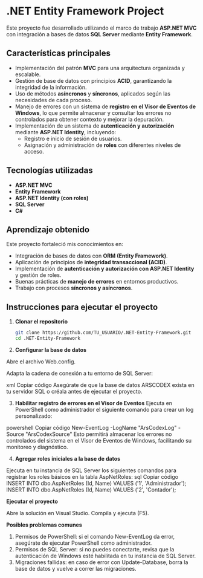 # .NET Entity Framework Project

Este proyecto fue desarrollado utilizando el marco de trabajo **ASP.NET MVC** con integración a bases de datos **SQL Server** mediante **Entity Framework**.  

## Características principales
- Implementación del patrón **MVC** para una arquitectura organizada y escalable.  
- Gestión de base de datos con principios **ACID**, garantizando la integridad de la información.  
- Uso de métodos **asíncronos** y **síncronos**, aplicados según las necesidades de cada proceso.  
- Manejo de errores con un sistema de **registro en el Visor de Eventos de Windows**, lo que permite almacenar y consultar los errores no controlados para obtener contexto y mejorar la depuración.  
- Implementación de un sistema de **autenticación y autorización** mediante **ASP.NET Identity**, incluyendo:
  - Registro e inicio de sesión de usuarios.  
  - Asignación y administración de **roles** con diferentes niveles de acceso.  

## Tecnologías utilizadas
- **ASP.NET MVC**  
- **Entity Framework**  
- **ASP.NET Identity (con roles)**  
- **SQL Server**  
- **C#**  

## Aprendizaje obtenido
Este proyecto fortaleció mis conocimientos en:
- Integración de bases de datos con **ORM (Entity Framework)**.  
- Aplicación de principios de **integridad transaccional (ACID)**.  
- Implementación de **autenticación y autorización con ASP.NET Identity** y gestión de roles.  
- Buenas prácticas de **manejo de errores** en entornos productivos.  
- Trabajo con procesos **síncronos y asíncronos**.  

## Instrucciones para ejecutar el proyecto

1. **Clonar el repositorio**  
   ```bash
   git clone https://github.com/TU_USUARIO/.NET-Entity-Framework.git
   cd .NET-Entity-Framework
2. **Configurar la base de datos**

Abre el archivo Web.config.

Adapta la cadena de conexión a tu entorno de SQL Server:

xml
Copiar código
<connectionStrings>
    <add name="Contexto" 
         connectionString="Data Source=DESKTOP-EE261MN\SQLEXPRESS; Initial Catalog=ARSCODEX; Integrated Security=True" 
         providerName="System.Data.SqlClient" />
</connectionStrings>
Asegúrate de que la base de datos ARSCODEX exista en tu servidor SQL o créala antes de ejecutar el proyecto.

3. **Habilitar registro de errores en el Visor de Eventos**
Ejecuta en PowerShell como administrador el siguiente comando para crear un log personalizado:

powershell
Copiar código
New-EventLog -LogName "ArsCodexLog" -Source "ArsCodexSource"
Esto permitirá almacenar los errores no controlados del sistema en el Visor de Eventos de Windows, facilitando su monitoreo y diagnóstico.

4. **Agregar roles iniciales a la base de datos**
   
Ejecuta en tu instancia de SQL Server los siguientes comandos para registrar los roles básicos en la tabla AspNetRoles:
sql
Copiar código
INSERT INTO dbo.AspNetRoles (Id, Name) VALUES ('1', 'Administrador');
INSERT INTO dbo.AspNetRoles (Id, Name) VALUES ('2', 'Contador');

**Ejecutar el proyecto**

Abre la solución en Visual Studio.
Compila y ejecuta (F5).

**Posibles problemas comunes**

1. Permisos de PowerShell: si el comando New-EventLog da error, asegúrate de ejecutar PowerShell como administrador.
2. Permisos de SQL Server: si no puedes conectarte, revisa que la autenticación de Windows esté habilitada en tu instancia de SQL Server.
3. Migraciones fallidas: en caso de error con Update-Database, borra la base de datos y vuelve a correr las migraciones.
